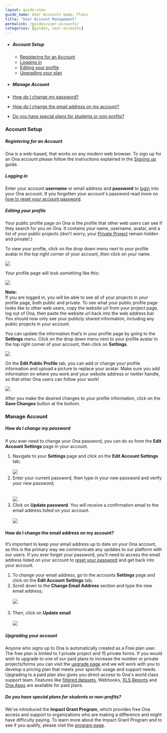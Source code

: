 ```yaml
---
layout: guide-view
guide_name: User Accounts &amp; Plans
title: "User Account Management"
permalink: /guides/user-accounts/
categories: [guides, user-accounts]
---
```


* ##### Account Setup
  * [Registering for an Account](#registration)
  * [Logging in](#logging-in)
  * [Editing your profile](#edit-profile)
  * [Upgrading your plan](#upgrading-your-plan)
  
* ##### Manage Account
 * [How do I change my password?](#how-to-change-your-password)
 * [How do I change the email address on my account?](#how-to-change-your-email-address)
 * [Do you have special plans for students or non-profits?](#special-plans)
 
### Account Setup

##### <a name="registration"></a>Registering for an Account

Ona is a web-based, that works on any modern web browser. To sign up for an Ona account please follow the instructions explained in the [Signing up](/guides/getting-started/#signing-up) guide.

##### <a name="logging-in"></a>Logging in

Enter your account **username** or email address and **password** to [login](https://beta.ona.io/login) into your Ona account. If you forgotten your account's password read more on [how to reset your account password](/faq/forgot-password). 
 

##### <a name="edit-profile"></a>Editing your profile

Your public profile page on Ona is the profile that other web users can see if they search for you on Ona.  It contains your name, username, avatar, and a list of your public projects (don’t worry, your [Private Project](http://help.ona.io/faq/what-are-the-share-settings/) remain hidden and private!.) 

To view your profile, click on the drop down menu next to your profile avatar in the top right corner of your account, then click on your name.

![](/content/screenshots/users-accounts/account-profile1.png)

Your profile page will look something like this:

![](/content/screenshots/users-accounts/account-profile2.png)

> 
**Note:**<br/> If you are logged in, you will be able to see all of your projects in your profile page, both public and private.  To see what your public profile page looks like to other web users, copy the website url from your project page, log out of Ona, then paste the website url back into the web address bar.  You should now only see your publicly shared information, including any public projects in your account.

You can update the information that’s in your profile page by going to the **Settings** menu.  Click on the drop down menu next to your profile avatar in the top right corner of your account, then click on **Settings**.

![](/content/screenshots/users-accounts/account-profile3.png)

On the **Edit Public Profile** tab, you can add or change your profile information and upload a picture to replace your avatar.  Make sure you add information on where you work and your website address or twitter handle, so that other Ona users can follow your work!

![](/content/screenshots/users-accounts/account-profile4.png)

After you make the desired changes to your profile information, click on the **Save Changes** button at the bottom.

### Manage Account

##### <a name="how-to-change-your-password"></a>How do I change my password

If you ever need to change your Ona password, you can do so from the **Edit Account Settings** page in your account.

1. Navigate to your **Settings** page and click on the **Edit Account Settings** tab;
<br><br>
![](/content/screenshots/users-accounts/account-profile5.png)
1. Enter your current password, then type in your new password and verify your new password;   
<br><br>
![](/content/screenshots/users-accounts/account-profile6.png)
1. Click on **Update password**.  You will receive a confirmation email to the email address listed on your account.
<br><br>
![](/content/screenshots/users-accounts/account-profile7.png)

#### <a name="how-to-change-your-email-address"></a>How do I change the email address on my account?

It’s important to keep your email address up to date on your Ona account, as this is the primary way we communicate any updates to our platform with our users.  If you ever forget your password, you’ll need to access the email address listed on your account to [reset your password](/faq/forgot-password) and get back into your account.

1. To change your email address, go to the accounts **Settings** page and click on the **Edit Account Settings** tab;
1. Scroll down to the **Change Email Address** section and type the new email address;
<br><br>
![](/content/screenshots/users-accounts/account-profile8.png)
<br><br>
1. Then, click on **Update email**
<br><br>
![](/content/screenshots/users-accounts/account-profile9.png)

##### <a name="upgrading-your-plan"></a>Upgrading your account

Anyone who signs up to Ona is automatically created as a Free plan user. The free plan is limited to 1 private project and 15 private forms. If you would wish to upgrade to one of our paid plans to increase the number or private projects/forms you can visit the [upgrade page](https://ona.io/plans.html) and we will work with you to develop a pricing plan that meets your specific usage and support needs. Upgrading to a paid plan also gives you direct access to Ona's world class support team. Features like [filtered datasets](https://help.ona.io/faq/filtered-datasets), Webhooks, [XLS Reports](https://help.ona.io/faq/what-is-a-xls-report) and [Ona Apps](https://help.ona.io/guides/onaapps/) are available for paid plans. 

##### <a name="special-plans"></a> Do you have special plans for students or non-profits?

We've introduced the **Impact Grant Program**, which provides free Ona access and support to organizations who are making a difference and might have difficulty paying. To learn more about the Impact Grant Program and to see if you qualify, please visit the [program page](https://ona.io/impact-grant.html).





